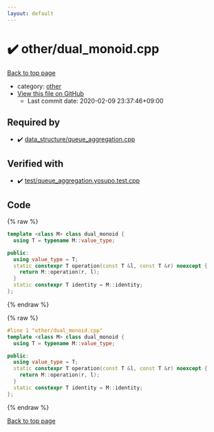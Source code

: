 ```yaml
---
layout: default
---
```


<!-- mathjax config similar to math.stackexchange -->
<script type="text/javascript" async
  src="https://cdnjs.cloudflare.com/ajax/libs/mathjax/2.7.5/MathJax.js?config=TeX-MML-AM_CHTML">
</script>
<script type="text/x-mathjax-config">
  MathJax.Hub.Config({
    TeX: { equationNumbers: { autoNumber: "AMS" }},
    tex2jax: {
      inlineMath: [ ['$','$'] ],
      processEscapes: true
    },
    "HTML-CSS": { matchFontHeight: false },
    displayAlign: "left",
    displayIndent: "2em"
  });
</script>

<script type="text/javascript" src="https://cdnjs.cloudflare.com/ajax/libs/jquery/3.4.1/jquery.min.js"></script>
<script src="https://cdn.jsdelivr.net/npm/jquery-balloon-js@1.1.2/jquery.balloon.min.js" integrity="sha256-ZEYs9VrgAeNuPvs15E39OsyOJaIkXEEt10fzxJ20+2I=" crossorigin="anonymous"></script>
<script type="text/javascript" src="../../assets/js/copy-button.js"></script>
<link rel="stylesheet" href="../../assets/css/copy-button.css" />


# :heavy_check_mark: other/dual_monoid.cpp

<a href="../../index.html">Back to top page</a>

* category: <a href="../../index.html#795f3202b17cb6bc3d4b771d8c6c9eaf">other</a>
* <a href="{{ site.github.repository_url }}/blob/master/other/dual_monoid.cpp">View this file on GitHub</a>
    - Last commit date: 2020-02-09 23:37:46+09:00




## Required by

* :heavy_check_mark: <a href="../data_structure/queue_aggregation.cpp.html">data_structure/queue_aggregation.cpp</a>


## Verified with

* :heavy_check_mark: <a href="../../verify/test/queue_aggregation.yosupo.test.cpp.html">test/queue_aggregation.yosupo.test.cpp</a>


## Code

<a id="unbundled"></a>
{% raw %}
```cpp
template <class M> class dual_monoid {
  using T = typename M::value_type;

public:
  using value_type = T;
  static constexpr T operation(const T &l, const T &r) noexcept {
    return M::operation(r, l);
  }
  static constexpr T identity = M::identity;
};
```
{% endraw %}

<a id="bundled"></a>
{% raw %}
```cpp
#line 1 "other/dual_monoid.cpp"
template <class M> class dual_monoid {
  using T = typename M::value_type;

public:
  using value_type = T;
  static constexpr T operation(const T &l, const T &r) noexcept {
    return M::operation(r, l);
  }
  static constexpr T identity = M::identity;
};

```
{% endraw %}

<a href="../../index.html">Back to top page</a>

